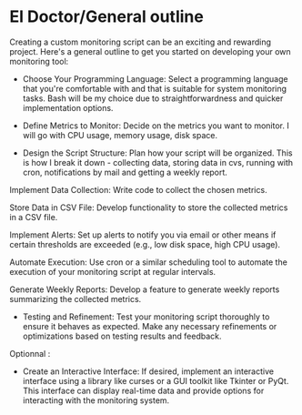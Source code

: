 # El Doctor/General outline

Creating a custom monitoring script can be an exciting and rewarding project. Here's a general outline to get you started on developing your own monitoring tool:

- Choose Your Programming Language: Select a programming language that you're comfortable with and that is suitable for system monitoring tasks. 
Bash will be my choice due to straightforwardness and quicker implementation options.

- Define Metrics to Monitor: Decide on the metrics you want to monitor. 
I will go with  CPU usage, memory usage, disk space.

- Design the Script Structure: Plan how your script will be organized. 
This is how I break it down - collecting data, storing data in cvs, running with cron, notifications by mail and getting a weekly report.

Implement Data Collection: Write code to collect the chosen metrics. 

Store Data in CSV File: Develop functionality to store the collected metrics in a CSV file. 

Implement Alerts: Set up alerts to notify you via email or other means if certain thresholds are exceeded (e.g., low disk space, high CPU usage). 

Automate Execution: Use cron or a similar scheduling tool to automate the execution of your monitoring script at regular intervals. 

Generate Weekly Reports: Develop a feature to generate weekly reports summarizing the collected metrics. 

- Testing and Refinement: Test your monitoring script thoroughly to ensure it behaves as expected. Make any necessary refinements or optimizations based on testing results and feedback.

Optionnal : 

- Create an Interactive Interface: If desired, implement an interactive interface using a library like curses or a GUI toolkit like Tkinter or PyQt. This interface can display real-time data and provide options for interacting with the monitoring system.
